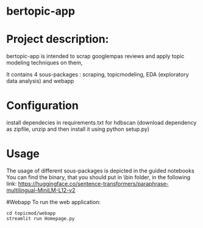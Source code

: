bertopic-app
==============================

# Project description:
bertopic-app is intended to scrap googlempas reviews and apply topic modeling techniques on them,

It contains 4 sous-packages : scraping, topicmodeling, EDA (exploratory data analysis) and webapp

# Configuration
install dependecies in requirements.txt
for hdbscan (download dependency as zipfile, unzip and then install it using python setup.py)

# Usage
The usage of different sous-packages is depicted in the guided notebooks
You can find the binary, that you should put in \bin folder, in the following link:
https://huggingface.co/sentence-transformers/paraphrase-multilingual-MiniLM-L12-v2

#Webapp
To run the web application:
```
cd topicmod/webapp
streamlit run Homepage.py
```
